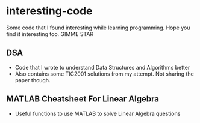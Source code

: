 # interesting-code
Some code that I found interesting while learning programming. Hope you find it interesting too. GIMME STAR

## DSA
- Code that I wrote to understand Data Structures and Algorithms better
- Also contains some TIC2001 solutions from my attempt. Not sharing the paper though.

## MATLAB Cheatsheet For Linear Algebra
- Useful functions to use MATLAB to solve Linear Algebra questions